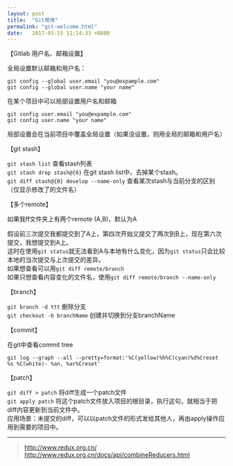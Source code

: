 ```yaml
---
layout: post
title:  "Git常用"
permalink: "git-welcome.html"
date:   2017-03-15 11:14:33 +0800
---
```

【Gitlab 用户名、邮箱设置】   

全局设置默认邮箱和用户名：   

```   
git config --global user.email "you@expample.com"
git config --global user.name "your name"
```  

在某个项目中可以局部设置用户名和邮箱   

``` 
git config user.email "you@expample.com"
git config user.name "your name"  
```   

局部设置会在当前项目中覆盖全局设置（如果没设置，则用全局的邮箱和用户名）  

【git stash】    

`git stash list` 查看stash列表   
`git stash drop stash@{0}` 在git stash list中，去掉某个stash。   
`git diff stash@{0} develop --name-only` 查看某次stash与当前分支的区别（仅显示修改了的文件名）   


【多个remote】   

如果我ff文件夹上有两个remote (A,B)，默认为A   

假设前三次提交我都提交到了A上，第四次开始又提交了两次到B上，现在第六次提交，我想提交到A上。  
这时在使用`git status`就无法看到A与本地有什么变化，因为`git status`只会比较本地的当次提交与上次提交的差异。   
如果想查看可以用`git diff remote/branch`   
如果只想查看内容变化的文件名，使用`git diff remote/branch --name-only`


【branch】   

`git branch -d ttt` 删除分支   
`git checkout -b branchName` 创建并切换到分支branchName   

【commit】   

在git中查看commit tree   

`git log --graph --all --pretty=format:'%C(yellow)%h%C(cyan)%d%Creset %s %C(white)- %an, %ar%Creset'`   

【patch】   

`git diff > patch` 将diff生成一个patch文件      
`git apply patch` 将这个patch文件放入项目的根目录，执行这句，就相当于把diff内容更新到当前文件中。   
应用场景：未提交的diff，可以以patch文件的形式发给其他人，再由apply操作应用到需要的项目中。   
***
> http://www.redux.org.cn/   
> http://www.redux.org.cn/docs/api/combineReducers.html


